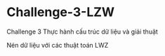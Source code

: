 # Challenge-3-LZW
Challenge 3 Thực hành cấu trúc dữ liệu và giải thuật

Nén dữ liệu với các thuật toán LWZ
